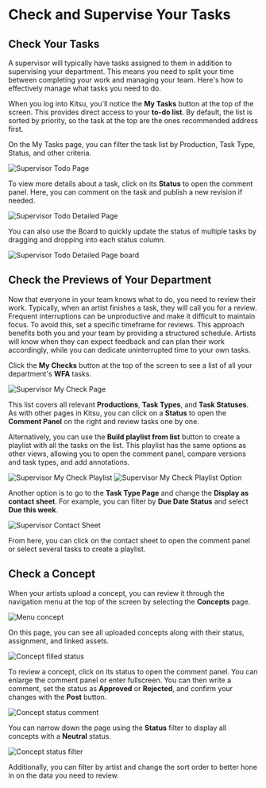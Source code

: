 # Check and Supervise Your Tasks

## Check Your Tasks

A supervisor will typically have tasks assigned to them in addition to supervising your department. This means you need to split your time between completing your work and managing your team. Here's how to effectively manage what tasks you need to do.

When you log into Kitsu, you'll notice the **My Tasks** button at the top of the screen. This provides direct access to your **to-do list**. By default, the list is sorted by priority, so the task at the top are the ones recommended address first.

On the My Tasks page, you can filter the task list by Production, Task Type, Status, and other criteria.

![Supervisor Todo Page](../img/getting-started/supervisor_todo_page.png)

To view more details about a task, click on its **Status** to open the comment panel. Here, you can comment on the task and publish a new revision if needed.

![Supervisor Todo Detailed Page](../img/getting-started/supervisor_todo_page_detail.png)

You can also use the Board to quickly update the status of multiple tasks by dragging and dropping into each status column.

![Supervisor Todo Detailed Page board](../img/getting-started/supervisor_todo_page_detail_board.png)

## Check the Previews of Your Department

Now that everyone in your team knows what to do, you need to review their work. Typically, when an artist finishes a task, they will call you for a review. Frequent interruptions can be unproductive and make it difficult to maintain focus. To avoid this, set a specific timeframe for reviews. This approach benefits both you and your team by providing a structured schedule. Artists will know when they can expect feedback and can plan their work accordingly, while you can dedicate uninterrupted time to your own tasks.

<!-- Is this neccessary here, since it doesn't relate to Kitsu? -->

Click the **My Checks** button at the top of the screen to see a list of all your department's **WFA** tasks.

![Supervisor My Check Page](../img/getting-started/supervisor_mycheck.png)

This list covers all relevant **Productions**, **Task Types**, and **Task Statuses**. As with other pages in Kitsu, you can click on a **Status** to open the **Comment Panel** on the right and review tasks one by one.

Alternatively, you can use the **Build playlist from list** button to create a playlist with all the tasks on the list. This playlist has the same options as other views, allowing you to open the comment panel, compare versions and task types, and add annotations.

![Supervisor My Check Playlist](../img/getting-started/supervisor_mycheck_playlist.png)
![Supervisor My Check Playlist Option](../img/getting-started/supervisor_mycheck_playlist_option.png)

Another option is to go to the **Task Type Page** and change the **Display as contact sheet**. For example, you can filter by **Due Date Status** and select **Due this week**.

![Supervisor Contact Sheet](../img/getting-started/supervisor_contactsheet.png)

From here, you can click on the contact sheet to open the comment panel or select several tasks to create a playlist.

## Check a Concept

When your artists upload a concept, you can review it through the navigation menu at the top of the screen by selecting the **Concepts** page.

![Menu concept](../img/getting-started/menu_concept.png)

On this page, you can see all uploaded concepts along with their status, assignment, and linked assets.

![Concept filled status](../img/getting-started/concept_empty_prod_linked.png)

To review a concept, click on its status to open the comment panel. You can enlarge the comment panel or enter fullscreen. You can then write a comment, set the status as **Approved** or **Rejected**, and confirm your changes with the **Post** button.

![Concept status comment](../img/getting-started/concept_status_comment.png)

You can narrow down the page using the **Status** filter to display all concepts with a **Neutral** status.

![Concept status filter](../img/getting-started/concept_status_filter.png)

Additionally, you can filter by artist and change the sort order to better hone in on the data you need to review.